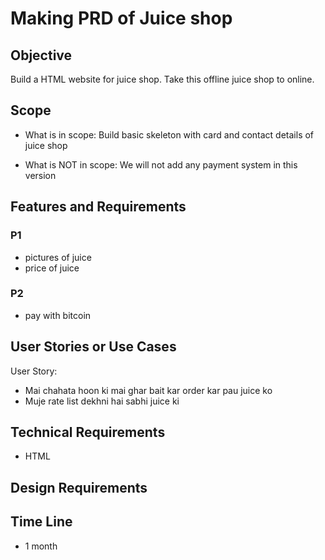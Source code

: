 # Making PRD of Juice shop
<!-- PRD => Product or Project Requirement Document -->
## Objective

Build a HTML website for juice shop. Take this offline juice shop to online.

## Scope

 - What is in scope: 
    Build basic skeleton with card and contact details of juice shop

 - What is NOT in scope: 
    We will not add any payment system in this version

## Features and Requirements

### P1
<!-- P1 => must have features -->
- pictures of juice
- price of juice

### P2
<!-- P2 =>  Not that much required -->
- pay with bitcoin

## User Stories or Use Cases
User Story: 
- Mai chahata hoon ki mai ghar bait kar order kar pau juice ko
- Muje rate list dekhni hai sabhi juice ki

## Technical Requirements
- HTML

## Design Requirements

<!-- ## Success Matrics -->

## Time Line
- 1 month